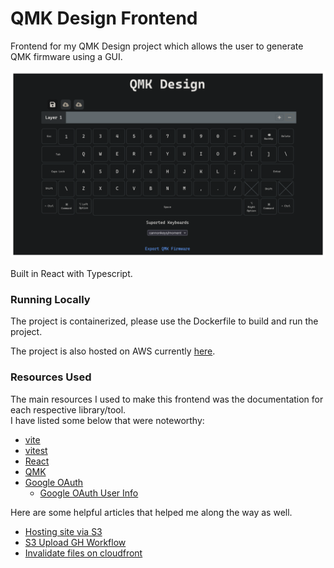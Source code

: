 # QMK Design Frontend

Frontend for my QMK Design project which allows the user to generate QMK firmware using a GUI.

![Screenshot](./src/assets/Screenshot-2.png)

Built in React with Typescript.


### Running Locally

The project is containerized, please use the Dockerfile to build and run the project. 

The project is also hosted on AWS currently [here](http://d2m1tu7j8e1ut4.cloudfront.net/).

### Resources Used

The main resources I used to make this frontend was the documentation for each respective library/tool. \
I have listed some below that were noteworthy:

* [vite](https://vite.dev/guide/)
* [vitest](https://vitest.dev/guide/)
* [React](https://react.dev/reference/react)
* [QMK](https://docs.qmk.fm/newbs_building_firmware)
* [Google OAuth](https://www.npmjs.com/package/@react-oauth/google)
    * [Google OAuth User Info](https://developers.google.com/identity/protocols/oauth2)

Here are some helpful articles that helped me along the way as well.
* [Hosting site via S3](https://collin-smith.medium.com/creating-a-simple-vite-react-front-end-application-hosted-in-s3-and-cloudfront-with-terraform-0526479502e3)
* [S3 Upload GH Workflow](https://www.timveletta.com/blog/pushing-content-to-s3-from-github-actions/)
* [Invalidate files on cloudfront](https://docs.aws.amazon.com/AmazonCloudFront/latest/DeveloperGuide/Invalidation.html)
    


